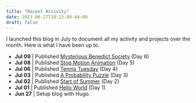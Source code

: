 ```yaml
---
title: "Recent Activity"
date: 2021-06-27T18:23:09-04:00
draft: false
---
```


I launched this blog in July to document all my activity and projects over the month. Here is what I have been up to.
* **Jul 09** | Published [Mysterious Benedict Society](/mysterious-benedict-society/) (Day 6)
* **Jul 08** | Published [Stop Motion Animation](/stop-motion-animation/) (Day 5)
* **Jul 06** | Published [Tennis Tuesday](/tennis-tuesday/) (Day 4)
* **Jul 03** | Published [A Probability Puzzle](/a-probability-puzzle/) (Day 3)
* **Jul 02** | Published [Start of Summer](/start-of-summer/) (Day 2)
* **Jul 01** | Published [Hello World](/hello-world/) (Day 1)
* **Jun 27** | Setup blog with Hugo.